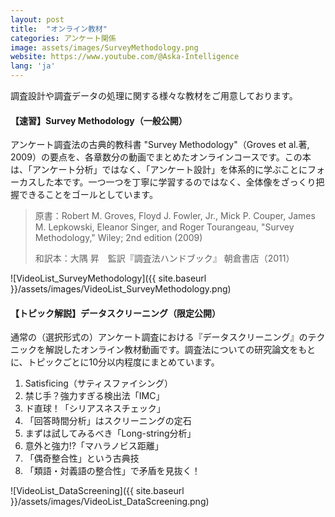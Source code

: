```yaml
---
layout: post
title:  "オンライン教材"
categories: アンケート関係
image: assets/images/SurveyMethodology.png
website: https://www.youtube.com/@Aska-Intelligence
lang: 'ja'
---
```

調査設計や調査データの処理に関する様々な教材をご用意しております。

#### 【速習】Survey Methodology（一般公開）
アンケート調査法の古典的教科書 "Survey Methodology"（Groves et al.著, 2009）の要点を、各章数分の動画でまとめたオンラインコースです。この本は、「アンケート分析」ではなく、「アンケート設計」を体系的に学ぶことにフォーカスした本です。一つ一つを丁寧に学習するのではなく、全体像をざっくり把握できることをゴールとしています。

> 原書：Robert M. Groves, Floyd J. Fowler, Jr., Mick P. Couper, James M. Lepkowski, Eleanor Singer,  and Roger Tourangeau, "Survey Methodology," Wiley; 2nd edition (2009)
> 
> 和訳本：大隅 昇　監訳『調査法ハンドブック』 朝倉書店（2011）

![VideoList_SurveyMethodology]({{ site.baseurl }}/assets/images/VideoList_SurveyMethodology.png)

#### 【トピック解説】データスクリーニング（限定公開）
通常の（選択形式の）アンケート調査における『データスクリーニング』のテクニックを解説したオンライン教材動画です。調査法についての研究論文をもとに、トピックごとに10分以内程度にまとめています。

1. Satisficing（サティスファイシング）
2. 禁じ手？強力すぎる検出法「IMC」
3. ド直球！「シリアスネスチェック」
4. 「回答時間分析」はスクリーニングの定石
5. まずは試してみるべき「Long-string分析」
6. 意外と強力!?「マハラノビス距離」
7. 「偶奇整合性」という古典技
8. 「類語・対義語の整合性」で矛盾を見抜く！

![VideoList_DataScreening]({{ site.baseurl }}/assets/images/VideoList_DataScreening.png)

